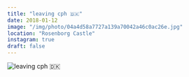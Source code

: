 ```yaml
---
title: "leaving cph 🇩🇰"
date: 2018-01-12
image: "/img/photo/04a4d58a7727a139a70042a46c0ac26e.jpg"
location: "Rosenborg Castle"
instagram: true
draft: false
---
```


![leaving cph 🇩🇰](/img/photo/04a4d58a7727a139a70042a46c0ac26e.jpg)
